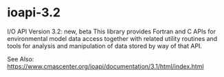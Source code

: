 # ioapi-3.2
I/O API Version 3.2:  new, beta
This library provides Fortran and C APIs for environmental model data access
together with related utility routines and tools for analysis and manipulation
of data stored by way of that API.

See Also:
https://www.cmascenter.org/ioapi/documentation/3.1/html/index.html
